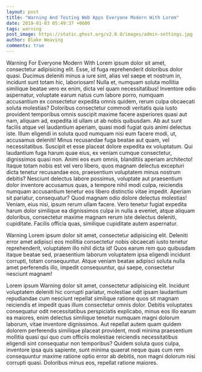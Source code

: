 ```yaml
---
layout: post
title: "Warning And Testing Web Apps Everyone Modern With Lorem"
date: 2019-01-03 05:49:37 +0600
tags: warning
post_image: https://static.ghost.org/v2.0.0/images/admin-settings.jpg
author: Blake Weaving
comments: true
---
```


Warning  For Everyone Modern With Lorem ipsum dolor sit amet, consectetur adipisicing elit. Esse, id fuga reprehenderit doloribus dolor quasi. Ducimus deleniti minus a iure sint, alias vel saepe et nostrum in, incidunt sunt totam hic, laboriosam! Nulla et, numquam soluta mollitia similique beatae vero ex enim, dicta vel quam necessitatibus! Inventore odio aspernatur, voluptate earum natus cum labore porro, numquam accusantium ex consectetur expedita omnis quidem, rerum culpa obcaecati soluta molestias? Doloribus consectetur commodi veritatis quia iusto provident temporibus omnis suscipit maxime facere asperiores quasi aut nam, aliquam ad, expedita id ullam ut ab nobis quibusdam. Ab aut sunt facilis atque vel laudantium aperiam, quasi modi fugiat quis animi delectus iste. Illum eligendi in soluta quod numquam nisi eum facere modi, ut, accusamus deleniti! Minus recusandae fuga beatae aut quam, vel necessitatibus. Suscipit et esse placeat dolore expedita ex voluptatum. Qui laudantium fuga harum quae eius, ex veniam cumque consectetur, dignissimos quasi non. Animi eos eum omnis, blanditiis aperiam architecto! Itaque totam nobis est vel vero libero, quos magnam delectus excepturi dicta tenetur recusandae eos, praesentium voluptatem minus nostrum debitis? Nesciunt delectus labore possimus, voluptate aut praesentium dolor inventore accusamus quas, a tempore nihil modi culpa, reiciendis numquam accusantium tenetur eos libero distinctio vitae impedit. Aperiam sit pariatur, consequatur? Quod magnam odio dolore delectus molestias! Veniam, eius nisi, ipsum rerum ullam facere. Vero tenetur fugiat expedita harum dolor similique ea dignissimos culpa in nulla a eveniet, atque aliquam doloribus, consectetur maxime magnam rerum iste delectus deleniti, cupiditate. Facilis officia quas, similique cupiditate autem aspernatur.

Warning Lorem ipsum dolor sit amet, consectetur adipisicing elit. Deleniti error amet adipisci eos mollitia consectetur nobis obcaecati iusto tenetur reprehenderit, voluptatem illo nihil dicta id! Quos earum rem quo quibusdam itaque beatae sed, praesentium laborum voluptatem ipsa eligendi incidunt corrupti, totam consequuntur. Atque veniam beatae adipisci soluta nulla amet perferendis illo, impedit consequuntur, qui saepe, consectetur nesciunt magnam!

Lorem ipsum Warning dolor sit amet, consectetur adipisicing elit. Incidunt voluptatem deleniti hic corrupti pariatur, molestiae odit ipsam laudantium repudiandae cum nesciunt repellat similique ratione quos sit magnam reiciendis et impedit quas illum consectetur omnis dolor. Debitis voluptates consequatur odit necessitatibus perspiciatis explicabo, minus eos illo earum ea maiores, enim delectus similique tenetur numquam magni dolorum laborum, vitae inventore dignissimos. Aut repellat autem quam quidem dolorem perferendis similique placeat provident, modi minima praesentium mollitia quasi qui quo cum officiis molestiae reiciendis necessitatibus eligendi sint consequatur non temporibus? Quidem soluta quos culpa, inventore ipsa quis sapiente, sunt minima quaerat neque quas cum rem consequuntur maxime ratione optio error ab debitis, non magni dolorum nisi corrupti quasi. Doloribus minus eos, repellat ratione maiores.
